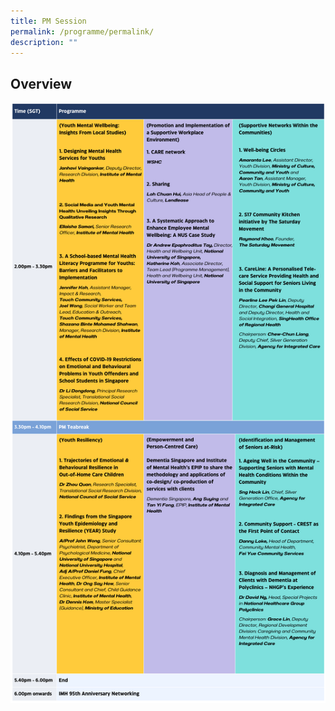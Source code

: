 ```yaml
---
title: PM Session
permalink: /programme/permalink/
description: ""
---
```

## Overview
![day1pm](/images/day1_pm.png)